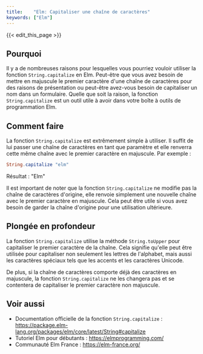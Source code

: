 ```yaml
---
title:    "Elm: Capitaliser une chaîne de caractères"
keywords: ["Elm"]
---
```


{{< edit_this_page >}}

## Pourquoi 

Il y a de nombreuses raisons pour lesquelles vous pourriez vouloir utiliser la fonction `String.capitalize` en Elm. Peut-être que vous avez besoin de mettre en majuscule le premier caractère d'une chaîne de caractères pour des raisons de présentation ou peut-être avez-vous besoin de capitaliser un nom dans un formulaire. Quelle que soit la raison, la fonction `String.capitalize` est un outil utile à avoir dans votre boîte à outils de programmation Elm.

## Comment faire 

La fonction `String.capitalize` est extrêmement simple à utiliser. Il suffit de lui passer une chaîne de caractères en tant que paramètre et elle renverra cette même chaîne avec le premier caractère en majuscule. Par exemple :

```Elm 
String.capitalize "elm" 
```

Résultat : "Elm"

Il est important de noter que la fonction `String.capitalize` ne modifie pas la chaîne de caractères d'origine, elle renvoie simplement une nouvelle chaîne avec le premier caractère en majuscule. Cela peut être utile si vous avez besoin de garder la chaîne d'origine pour une utilisation ultérieure.

## Plongée en profondeur 

La fonction `String.capitalize` utilise la méthode `String.toUpper` pour capitaliser le premier caractère de la chaîne. Cela signifie qu'elle peut être utilisée pour capitaliser non seulement les lettres de l'alphabet, mais aussi les caractères spéciaux tels que les accents et les caractères Unicode.

De plus, si la chaîne de caractères comporte déjà des caractères en majuscule, la fonction `String.capitalize` ne les changera pas et se contentera de capitaliser le premier caractère non majuscule.

## Voir aussi 

- Documentation officielle de la fonction `String.capitalize` : https://package.elm-lang.org/packages/elm/core/latest/String#capitalize 
- Tutoriel Elm pour débutants : https://elmprogramming.com/ 
- Communauté Elm France : https://elm-france.org/
